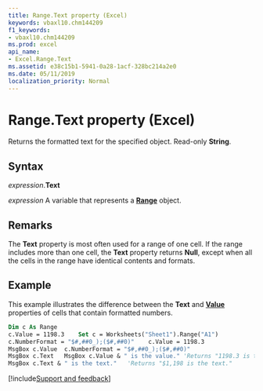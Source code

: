 ```yaml
---
title: Range.Text property (Excel)
keywords: vbaxl10.chm144209
f1_keywords:
- vbaxl10.chm144209
ms.prod: excel
api_name:
- Excel.Range.Text
ms.assetid: e38c15b1-5941-0a28-1acf-328bc214a2e0
ms.date: 05/11/2019
localization_priority: Normal
---
```



# Range.Text property (Excel)

Returns the formatted text for the specified object. Read-only **String**.


## Syntax

_expression_.**Text**

_expression_ A variable that represents a **[Range](excel.range(object).md)** object.


## Remarks

The **Text** property is most often used for a range of one cell. If the range includes more than one cell, the **Text** property returns **Null**, except when all the cells in the range have identical contents and formats.

## Example

This example illustrates the difference between the **Text** and **[Value](Excel.Range.Value.md)**  properties of cells that contain formatted numbers.

```vb
Dim c As Range
c.Value = 1198.3 	Set c = Worksheets("Sheet1").Range("A1")
c.NumberFormat = "$#,##0_);($#,##0)" 	c.Value = 1198.3
MsgBox c.Value 	c.NumberFormat = "$#,##0_);($#,##0)"
MsgBox c.Text	MsgBox c.Value & " is the value." 'Returns "1198.3 is the value."
MsgBox c.Text & " is the text."   'Returns "$1,198 is the text."
```




[!include[Support and feedback](~/includes/feedback-boilerplate.md)]
